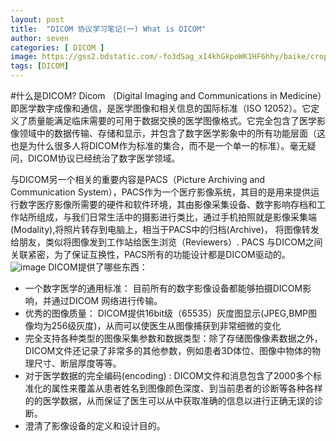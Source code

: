 ```yaml
---
layout: post
title:  "DICOM 协议学习笔记(一) What is DICOM"
author: seven
categories: [ DICOM ]
image: https://gss2.bdstatic.com/-fo3dSag_xI4khGkpoWK1HF6hhy/baike/crop%3D0%2C126%2C745%2C492%3Bc0%3Dbaike92%2C5%2C5%2C92%2C30/sign=4c85803204f431ada89d19797606809e/2934349b033b5bb537d8455e3ed3d539b600bc07.jpg
tags: [DICOM]
---
```

#什么是DICOM?
Dicom （Digital Imaging and Communications in Medicine）即医学数字成像和通信，是医学图像和相关信息的国际标准（ISO 12052）。它定义了质量能满足临床需要的可用于数据交换的医学图像格式。它完全包含了医学影像领域中的数据传输、存储和显示，并包含了数字医学影象中的所有功能层面（这也是为什么很多人将DICOM作为标准的集合，而不是一个单一的标准）。毫无疑问，DICOM协议已经统治了数字医学领域。

与DICOM另一个相关的重要内容是PACS（Picture Archiving and Communication System），PACS作为一个医疗影像系统，其目的是用来提供运行数字医疗影像所需要的硬件和软件环境，其由影像采集设备、数字影响存档和工作站所组成，与我们日常生活中的摄影进行类比，通过手机拍照就是影像采集端(Modality),将照片转存到电脑上，相当于PACS中的归档(Archive)， 将图像转发给朋友，类似将图像发到工作站给医生浏览（Reviewers）. PACS 与DICOM之间关联紧密，为了保证互换性，PACS所有的功能设计都是DICOM驱动的。
![image](https://upload-images.jianshu.io/upload_images/8924350-1c06fc2c594fe4ad.png?imageMogr2/auto-orient/strip%7CimageView2/2/w/1240)
DICOM提供了哪些东西：

- 一个数字医学的通用标准： 目前所有的数字影像设备都能够拍摄DICOM影响，并通过DICOM 网络进行传输。
- 优秀的图像质量： DICOM提供16bit级（65535）灰度图显示(JPEG,BMP图像均为256级灰度)，从而可以使医生从图像捕获到非常细微的变化
- 完全支持各种类型的图像采集参数和数据类型：除了存储图像像素数据之外，DICOM文件还记录了非常多的其他参数，例如患者3D体位、图像中物体的物理尺寸、断层厚度等等。
- 对于医学数据的完全编码(encoding) : DICOM文件和消息包含了2000多个标准化的属性来覆盖从患者姓名到图像颜色深度、到当前患者的诊断等各种各样的的医学数据，从而保证了医生可以从中获取准确的信息以进行正确无误的诊断。
- 澄清了影像设备的定义和设计目的。
